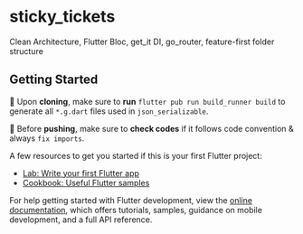 # sticky_tickets

Clean Architecture, Flutter Bloc, get_it DI, go_router, feature-first folder structure

## Getting Started

🤖 Upon **cloning**, make sure to **run** ```flutter pub run build_runner build``` to generate all `*.g.dart` files used in `json_serializable`.

🤖 Before **pushing**, make sure to **check codes** if it follows code convention & always `fix imports`.

A few resources to get you started if this is your first Flutter project:

- [Lab: Write your first Flutter app](https://docs.flutter.dev/get-started/codelab)
- [Cookbook: Useful Flutter samples](https://docs.flutter.dev/cookbook)

For help getting started with Flutter development, view the
[online documentation](https://docs.flutter.dev/), which offers tutorials,
samples, guidance on mobile development, and a full API reference.
